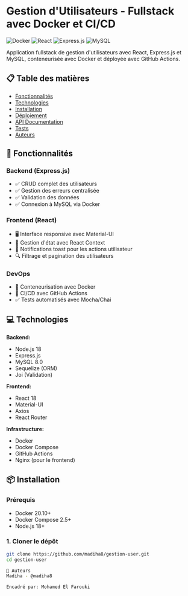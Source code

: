 
# Gestion d'Utilisateurs - Fullstack avec Docker et CI/CD

![Docker](https://img.shields.io/badge/Docker-2CA5E0?style=for-the-badge&logo=docker&logoColor=white)
![React](https://img.shields.io/badge/React-20232A?style=for-the-badge&logo=react&logoColor=61DAFB)
![Express.js](https://img.shields.io/badge/Express.js-404D59?style=for-the-badge)
![MySQL](https://img.shields.io/badge/MySQL-4479A1?style=for-the-badge&logo=mysql&logoColor=white)

Application fullstack de gestion d'utilisateurs avec React, Express.js et MySQL, conteneurisée avec Docker et déployée avec GitHub Actions.

## 📋 Table des matières
- [Fonctionnalités](#-fonctionnalités)
- [Technologies](#-technologies)
- [Installation](#-installation)
- [Déploiement](#-déploiement)
- [API Documentation](#-api-documentation)
- [Tests](#-tests)
- [Auteurs](#-auteurs)

## 🚀 Fonctionnalités

### Backend (Express.js)
- ✅ CRUD complet des utilisateurs
- ✅ Gestion des erreurs centralisée
- ✅ Validation des données
- ✅ Connexion à MySQL via Docker

### Frontend (React)
- 🖥️ Interface responsive avec Material-UI
- 🔄 Gestion d'état avec React Context
- 📲 Notifications toast pour les actions utilisateur
- 🔍 Filtrage et pagination des utilisateurs

### DevOps
- 🐳 Conteneurisation avec Docker
- 🔄 CI/CD avec GitHub Actions
- ✅ Tests automatisés avec Mocha/Chai

## 💻 Technologies

**Backend:**
- Node.js 18
- Express.js
- MySQL 8.0
- Sequelize (ORM)
- Joi (Validation)

**Frontend:**
- React 18
- Material-UI
- Axios
- React Router

**Infrastructure:**
- Docker
- Docker Compose
- GitHub Actions
- Nginx (pour le frontend)

## 📦 Installation

### Prérequis
- Docker 20.10+
- Docker Compose 2.5+
- Node.js 18+

### 1. Cloner le dépôt
```bash
git clone https://github.com/madiha8/gestion-user.git
cd gestion-user

🤝 Auteurs
Madiha - @madiha8

Encadré par: Mohamed El Farouki
